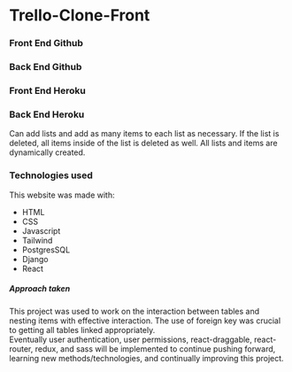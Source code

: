 # Trello-Clone-Front

### Front End Github

### Back End Github

### Front End Heroku

### Back End Heroku

Can add lists and add as many items to each list as necessary.
If the list is deleted, all items inside of the list is deleted as well.
All lists and items are dynamically created.


### Technologies used

This website was made with:  
* HTML   
* CSS   
* Javascript  
* Tailwind  
* PostgresSQL  
* Django  
* React 

##### Approach taken

This project was used to work on the interaction between tables and nesting items with effective interaction. The use of foreign key was crucial to getting all tables linked appropriately.  
Eventually user authentication, user permissions, react-draggable, react-router, redux, and sass will be implemented to continue pushing forward, learning new methods/technologies, and continually improving this project.